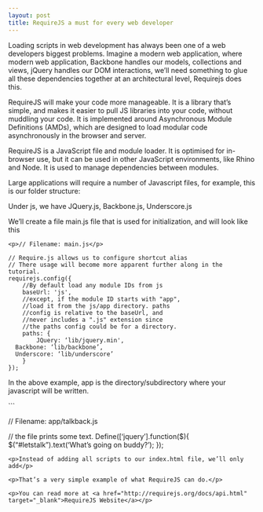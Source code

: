 ```yaml
---
layout: post
title: RequireJS a must for every web developer
---
```


<p>Loading scripts in web development has always been one of a web developers biggest problems. Imagine a modern web application, where modern web application, Backbone handles our models, collections and views, jQuery handles our DOM interactions, we’ll need something to glue all these dependencies together at an architectural level, Requirejs does this.</p>

<p>RequireJS will make your code more manageable. It is a library that’s simple, and makes it easier to pull JS libraries into your code, without muddling your code. It is implemented around Asynchronous Module Definitions (AMDs), which are designed to load modular code asynchronously in the browser and server.</p>

<p>RequireJS is a JavaScript file and module loader. It is optimised for in-browser use, but it can be used in other JavaScript environments, like Rhino and Node. It is used to manage dependencies between modules.</p>

<p>Large applications will require a number of Javascript files, for example, this is our folder structure:</p>

<p>Under js, we have JQuery.js, Backbone.js, Underscore.js</p>

<p>We’ll create a file main.js file that is used for initialization, and will look like this</p>

```
<p>// Filename: main.js</p>

// Require.js allows us to configure shortcut alias
// There usage will become more apparent further along in the tutorial.
requirejs.config({
    //By default load any module IDs from js
    baseUrl: 'js',
    //except, if the module ID starts with "app",
    //load it from the js/app directory. paths
    //config is relative to the baseUrl, and
    //never includes a ".js" extension since
    //the paths config could be for a directory.
    paths: {
        JQuery: ‘lib/jquery.min',
  Backbone: ‘lib/backbone’,
  Underscore: ‘lib/underscore’
    }
});
```

<p>In the above example, app is the directory/subdirectory where your javascript will be written.</p>
```
<p>// Filename: app/talkback.js</p>

// the file prints some text.
Define([‘jquery’].function($){
  $(“#letstalk”).text(‘What’s going on buddy?’);
});
```
<p>Instead of adding all scripts to our index.html file, we’ll only add</p>
```
<script data-main="js/main" src="js/require.js"></script>
<script>
require([talkback], function(
require([‘app/talkback’])
));
</script>
```
<p>That’s a very simple example of what RequireJS can do.</p>

<p>You can read more at <a href="http://requirejs.org/docs/api.html" target="_blank">RequireJS Website</a></p>

